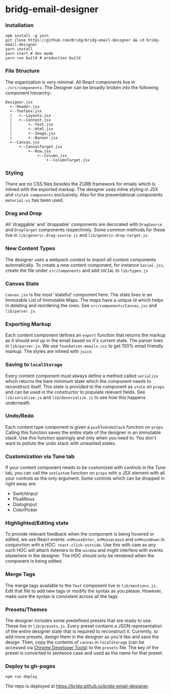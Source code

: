 # bridg-email-designer

### Installation

```
npm install -g yarn
git clone https://github.com/Bridg/bridg-email-designer && cd bridg-email-designer
yarn install
yarn start # dev mode
yarn run build # production build
```

### File Structure
The organization is very minimal. All React components live in `./src/components`. The Designer can be broadly broken into the following component hierarchy:

```
Designer.jsx
  +--Header.jsx
  +--Toolbox.jsx
  |   +--Layouts.jsx
  |   +--Content.jsx
  |       +--Text.jsx
  |       +--Html.jsx
  |       +--Image.jsx
  |       +--Banner.jsx
  +--Canvas.jsx
      +--CanvasTarget.jsx
          +--Row.jsx
              +--Column.jsx
                  +--ColumnTarget.jsx
```
### Styling
There are no CSS files besides the ZURB framework for emails which is inlined with the exported markup. The designer uses inline styling in JSX and `styled-components` exclusively. Also for the presentational components `material-ui` has been used.

### Drag and Drop
All 'draggable' and 'droppable' components are decorated with `DragSource` and `DropTarget` components respectively. Some common methods for these live in `lib/generic-drag-source.js` and `lib/generic-drop-target.js`.

### New Content Types
The designer uses a webpack context to import all content components automatically. To create a new content component, for instance `Social.jsx`, create the file under `src/components` and add `SOCIAL` to `lib/types.js`

### Canvas State
`Canvas.jsx` is the most 'stateful' component here. The state lives in an Immutable List of Immutable Maps. The maps have a unique id which helps in deleting and reordering the rows. See `src/components/Canvas.jsx` and `lib/parser.js`.

### Exporting Markup
Each content component defines an `export` function that returns the markup as it should end up in the email based on it's current state. The parser lives in `lib/parser.js`. We use `foundation-emails.css` to get 100% email friendly markup. The styles are inlined with `juice`.

### Saving to `localStorage`
Every content component must always define a method called `serialize` which returns the bare minimum state which the component needs to reconstruct itself. This state is provided to the component as `state` on `props` and can be used in the constructor to populate relevant fields. See `lib/serialize.js` and `lib/deserialize.js` to see how this happens underneath.

### Undo/Redo
Each content type component is given a `pushToUndoStack` function on `props`. Calling this function saves the entire state of the designer in an immutable stack. Use this function sparingly and only when you need to. You don't want to pollute the undo stack with unwanted states.

### Customization via Tune tab
If your content component needs to be customized with controls in the Tune tab, you can call the `setCustom` function on `props` with a JSX element with all your controls as the only argument. Some controls which can be dropped in right away are:
* SwitchInput
* PlusMinus
* DialogInput
* ColorPicker

### Highlighted/Editing state
To provide relevant feedback when the component is being hovered or edited, we use React events: `onMouseEnter`, `onMouseLeave` and `onMouseDown` in conjunction with a HOC: `react-click-outside`. Use this with care as any such HOC will attach listeners to the `window` and might interfere with events elsewhere in the designer. The HOC should only be rendered when the component is being edited.

### Merge Tags
The merge tags available to the `Text` component live in `lib/mentions.js`. Edit that file to add new tags or modify the syntax as you please. However, make sure the syntax is consistent across all the tags.

### Presets/Themes
The designer includes some predefined presets that are ready to use. These live in `lib/presets.js`. Every preset contains a JSON representation of the entire designer state that is required to reconstruct it. Currently, to add more presets, design them in the designer as you'd like and save the design. Then, copy the contents of `canvas` in `localStorage` (can be accessed via [Chrome Developer Tools](https://developers.google.com/web/tools/chrome-devtools/manage-data/local-storage)) to the `presets` file. The key of the preset is converted to sentence case and used as the name for that preset.

### Deploy to gh-pages
```
npm run deploy
```
The repo is deployed at https://bridg.github.io/bridg-email-designer.
